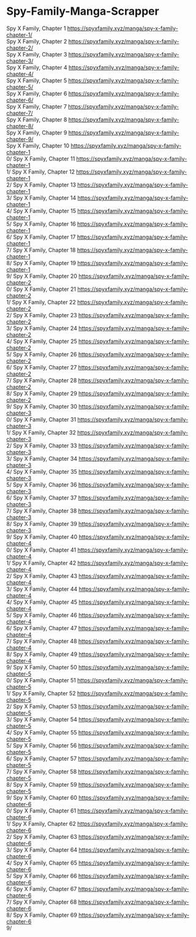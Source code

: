 # Spy-Family-Manga-Scrapper



Spy X Family, Chapter 1  https://spyxfamily.xyz/manga/spy-x-family-chapter-1/
<br/>
Spy X Family, Chapter 2  https://spyxfamily.xyz/manga/spy-x-family-chapter-2/
<br/>
Spy X Family, Chapter 3  https://spyxfamily.xyz/manga/spy-x-family-chapter-3/
<br/>
Spy X Family, Chapter 4  https://spyxfamily.xyz/manga/spy-x-family-chapter-4/
<br/>
Spy X Family, Chapter 5  https://spyxfamily.xyz/manga/spy-x-family-chapter-5/
<br/>
Spy X Family, Chapter 6  https://spyxfamily.xyz/manga/spy-x-family-chapter-6/
<br/>
Spy X Family, Chapter 7  https://spyxfamily.xyz/manga/spy-x-family-chapter-7/
<br/>
Spy X Family, Chapter 8  https://spyxfamily.xyz/manga/spy-x-family-chapter-8/
<br/>
Spy X Family, Chapter 9  https://spyxfamily.xyz/manga/spy-x-family-chapter-9/
<br/>
Spy X Family, Chapter 10  https://spyxfamily.xyz/manga/spy-x-family-chapter-1
<br/>0/
Spy X Family, Chapter 11  https://spyxfamily.xyz/manga/spy-x-family-chapter-1
<br/>1/
Spy X Family, Chapter 12  https://spyxfamily.xyz/manga/spy-x-family-chapter-1
<br/>2/
Spy X Family, Chapter 13  https://spyxfamily.xyz/manga/spy-x-family-chapter-1
<br/>3/
Spy X Family, Chapter 14  https://spyxfamily.xyz/manga/spy-x-family-chapter-1
<br/>4/
Spy X Family, Chapter 15  https://spyxfamily.xyz/manga/spy-x-family-chapter-1
<br/>5/
Spy X Family, Chapter 16  https://spyxfamily.xyz/manga/spy-x-family-chapter-1
<br/>6/
Spy X Family, Chapter 17  https://spyxfamily.xyz/manga/spy-x-family-chapter-1
<br/>7/
Spy X Family, Chapter 18  https://spyxfamily.xyz/manga/spy-x-family-chapter-1
<br/>8/
Spy X Family, Chapter 19  https://spyxfamily.xyz/manga/spy-x-family-chapter-1
<br/>9/
Spy X Family, Chapter 20  https://spyxfamily.xyz/manga/spy-x-family-chapter-2
<br/>0/
Spy X Family, Chapter 21  https://spyxfamily.xyz/manga/spy-x-family-chapter-2
<br/>1/
Spy X Family, Chapter 22  https://spyxfamily.xyz/manga/spy-x-family-chapter-2
<br/>2/
Spy X Family, Chapter 23  https://spyxfamily.xyz/manga/spy-x-family-chapter-2
<br/>3/
Spy X Family, Chapter 24  https://spyxfamily.xyz/manga/spy-x-family-chapter-2
<br/>4/
Spy X Family, Chapter 25  https://spyxfamily.xyz/manga/spy-x-family-chapter-2
<br/>5/
Spy X Family, Chapter 26  https://spyxfamily.xyz/manga/spy-x-family-chapter-2
<br/>6/
Spy X Family, Chapter 27  https://spyxfamily.xyz/manga/spy-x-family-chapter-2
<br/>7/
Spy X Family, Chapter 28  https://spyxfamily.xyz/manga/spy-x-family-chapter-2
<br/>8/
Spy X Family, Chapter 29  https://spyxfamily.xyz/manga/spy-x-family-chapter-2
<br/>9/
Spy X Family, Chapter 30  https://spyxfamily.xyz/manga/spy-x-family-chapter-3
<br/>0/
Spy X Family, Chapter 31  https://spyxfamily.xyz/manga/spy-x-family-chapter-3
<br/>1/
Spy X Family, Chapter 32  https://spyxfamily.xyz/manga/spy-x-family-chapter-3
<br/>2/
Spy X Family, Chapter 33  https://spyxfamily.xyz/manga/spy-x-family-chapter-3
<br/>3/
Spy X Family, Chapter 34  https://spyxfamily.xyz/manga/spy-x-family-chapter-3
<br/>4/
Spy X Family, Chapter 35  https://spyxfamily.xyz/manga/spy-x-family-chapter-3
<br/>5/
Spy X Family, Chapter 36  https://spyxfamily.xyz/manga/spy-x-family-chapter-3
<br/>6/
Spy X Family, Chapter 37  https://spyxfamily.xyz/manga/spy-x-family-chapter-3
<br/>7/
Spy X Family, Chapter 38  https://spyxfamily.xyz/manga/spy-x-family-chapter-3
<br/>8/
Spy X Family, Chapter 39  https://spyxfamily.xyz/manga/spy-x-family-chapter-3
<br/>9/
Spy X Family, Chapter 40  https://spyxfamily.xyz/manga/spy-x-family-chapter-4
<br/>0/
Spy X Family, Chapter 41  https://spyxfamily.xyz/manga/spy-x-family-chapter-4
<br/>1/
Spy X Family, Chapter 42  https://spyxfamily.xyz/manga/spy-x-family-chapter-4
<br/>2/
Spy X Family, Chapter 43  https://spyxfamily.xyz/manga/spy-x-family-chapter-4
<br/>3/
Spy X Family, Chapter 44  https://spyxfamily.xyz/manga/spy-x-family-chapter-4
<br/>4/
Spy X Family, Chapter 45  https://spyxfamily.xyz/manga/spy-x-family-chapter-4
<br/>5/
Spy X Family, Chapter 46  https://spyxfamily.xyz/manga/spy-x-family-chapter-4
<br/>6/
Spy X Family, Chapter 47  https://spyxfamily.xyz/manga/spy-x-family-chapter-4
<br/>7/
Spy X Family, Chapter 48  https://spyxfamily.xyz/manga/spy-x-family-chapter-4
<br/>8/
Spy X Family, Chapter 49  https://spyxfamily.xyz/manga/spy-x-family-chapter-4
<br/>9/
Spy X Family, Chapter 50  https://spyxfamily.xyz/manga/spy-x-family-chapter-5
<br/>0/
Spy X Family, Chapter 51  https://spyxfamily.xyz/manga/spy-x-family-chapter-5
<br/>1/
Spy X Family, Chapter 52  https://spyxfamily.xyz/manga/spy-x-family-chapter-5
<br/>2/
Spy X Family, Chapter 53  https://spyxfamily.xyz/manga/spy-x-family-chapter-5
<br/>3/
Spy X Family, Chapter 54  https://spyxfamily.xyz/manga/spy-x-family-chapter-5
<br/>4/
Spy X Family, Chapter 55  https://spyxfamily.xyz/manga/spy-x-family-chapter-5
<br/>5/
Spy X Family, Chapter 56  https://spyxfamily.xyz/manga/spy-x-family-chapter-5
<br/>6/
Spy X Family, Chapter 57  https://spyxfamily.xyz/manga/spy-x-family-chapter-5
<br/>7/
Spy X Family, Chapter 58  https://spyxfamily.xyz/manga/spy-x-family-chapter-5
<br/>8/
Spy X Family, Chapter 59  https://spyxfamily.xyz/manga/spy-x-family-chapter-5
<br/>9/
Spy X Family, Chapter 60  https://spyxfamily.xyz/manga/spy-x-family-chapter-6
<br/>0/
Spy X Family, Chapter 61  https://spyxfamily.xyz/manga/spy-x-family-chapter-6
<br/>1/
Spy X Family, Chapter 62  https://spyxfamily.xyz/manga/spy-x-family-chapter-6
<br/>2/
Spy X Family, Chapter 63  https://spyxfamily.xyz/manga/spy-x-family-chapter-6
<br/>3/
Spy X Family, Chapter 64  https://spyxfamily.xyz/manga/spy-x-family-chapter-6
<br/>4/
Spy X Family, Chapter 65  https://spyxfamily.xyz/manga/spy-x-family-chapter-6
<br/>5/
Spy X Family, Chapter 66  https://spyxfamily.xyz/manga/spy-x-family-chapter-6
<br/>6/
Spy X Family, Chapter 67  https://spyxfamily.xyz/manga/spy-x-family-chapter-6
<br/>7/
Spy X Family, Chapter 68  https://spyxfamily.xyz/manga/spy-x-family-chapter-6
<br/>8/
Spy X Family, Chapter 69  https://spyxfamily.xyz/manga/spy-x-family-chapter-6
<br/>9/
